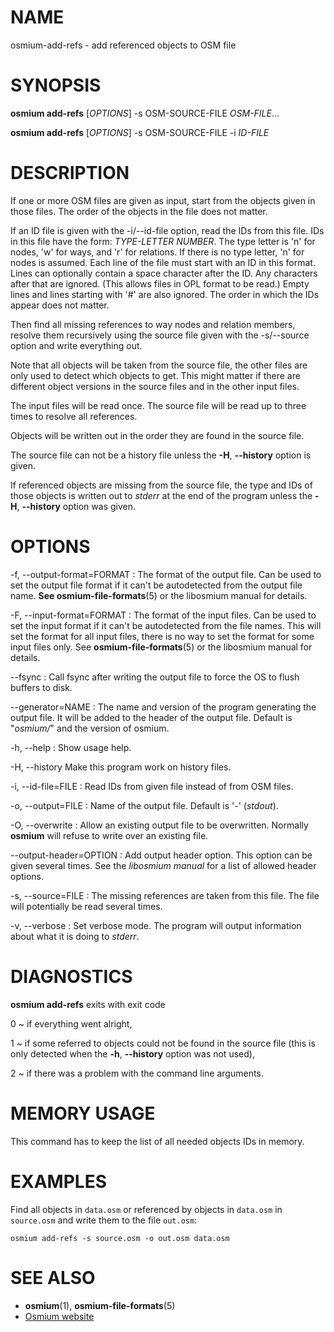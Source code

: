 
# NAME

osmium-add-refs - add referenced objects to OSM file


# SYNOPSIS

**osmium add-refs** \[*OPTIONS*\] -s OSM-SOURCE-FILE *OSM-FILE*...

**osmium add-refs** \[*OPTIONS*\] -s OSM-SOURCE-FILE -i *ID-FILE*


# DESCRIPTION

If one or more OSM files are given as input, start from the objects given in
those files. The order of the objects in the file does not matter.

If an ID file is given with the -i/--id-file option, read the IDs from this
file. IDs in this file have the form: *TYPE-LETTER* *NUMBER*. The type letter
is 'n' for nodes, 'w' for ways, and 'r' for relations. If there is no type
letter, 'n' for nodes is assumed. Each line of the file must start with an ID
in this format. Lines can optionally contain a space character after the ID.
Any characters after that are ignored. (This allows files in OPL format to be
read.) Empty lines and lines starting with '#' are also ignored. The order in
which the IDs appear does not matter.

Then find all missing references to way nodes and relation members, resolve
them recursively using the source file given with the -s/--source option and
write everything out.

Note that all objects will be taken from the source file, the other files are
only used to detect which objects to get. This might matter if there are
different object versions in the source files and in the other input files.

The input files will be read once. The source file will be read up to three
times to resolve all references.

Objects will be written out in the order they are found in the source file.

The source file can not be a history file unless the **-H**, **--history**
option is given.

If referenced objects are missing from the source file, the type and IDs
of those objects is written out to *stderr* at the end of the program unless
the **-H**, **--history** option was given.


# OPTIONS

-f, --output-format=FORMAT
:   The format of the output file. Can be used to set the output file format
    if it can't be autodetected from the output file name.
    **See osmium-file-formats**(5) or the libosmium manual for details.

-F, --input-format=FORMAT
:   The format of the input files. Can be used to set the input format if it
    can't be autodetected from the file names. This will set the format for
    all input files, there is no way to set the format for some input files
    only. See **osmium-file-formats**(5) or the libosmium manual for details.

--fsync
:   Call fsync after writing the output file to force the OS to flush buffers
    to disk.

--generator=NAME
:   The name and version of the program generating the output file. It will be
    added to the header of the output file. Default is "*osmium/*" and the version
    of osmium.

-h, --help
:   Show usage help.

-H, --history
    Make this program work on history files.

-i, --id-file=FILE
:   Read IDs from given file instead of from OSM files.

-o, --output=FILE
:   Name of the output file. Default is '-' (*stdout*).

-O, --overwrite
:   Allow an existing output file to be overwritten. Normally **osmium** will
    refuse to write over an existing file.

--output-header=OPTION
:   Add output header option. This option can be given several times. See the
    *libosmium manual* for a list of allowed header options.

-s, --source=FILE
:   The missing references are taken from this file. The file will potentially
    be read several times.

-v, --verbose
:   Set verbose mode. The program will output information about what it is
    doing to *stderr*.


# DIAGNOSTICS

**osmium add-refs** exits with exit code

0
  ~ if everything went alright,

1
  ~ if some referred to objects could not be found in the source file (this is
    only detected when the **-h**, **--history** option was not used),

2
  ~ if there was a problem with the command line arguments.

# MEMORY USAGE

This command has to keep the list of all needed objects IDs in memory.


# EXAMPLES

Find all objects in `data.osm` or referenced by objects in `data.osm` in
`source.osm` and write them to the file `out.osm`:

    osmium add-refs -s source.osm -o out.osm data.osm


# SEE ALSO

* **osmium**(1), **osmium-file-formats**(5)
* [Osmium website](http://osmcode.org/osmium)

